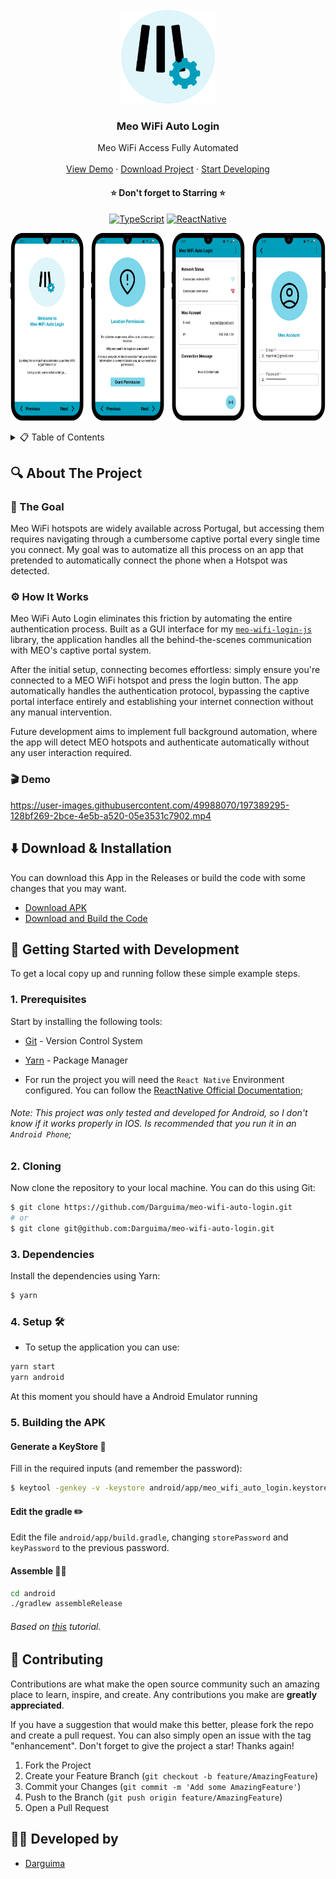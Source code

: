 <!-- PROJECT LOGO -->
<br />
<div align="center">
  <a href="https://github.com/darguima/meo-wifi-auto-login">
    <img src="./assets/logo_rounded.svg" alt="Meo WiFi Auto Login thumbnail" width="150px">
  </a>

  <h3 align="center">Meo WiFi Auto Login</h3>

  <p align="center">
    Meo WiFi Access Fully Automated 
    <br />
    <br />
    <a href="#-demo">View Demo</a>
    &middot;
    <a href="#️-download--installation">Download Project</a>
    &middot;
    <a href="#-getting-started-with-development">Start Developing</a>
  </p>

<h4 align="center">
⭐ Don't forget to Starring ⭐
</h4>

  <div align="center">

[![TypeScript][TypeScript-badge]][TypeScript-url]
[![ReactNative][ReactNative-badge]][ReactNative-url]

  </div>
  
  <p align="center">
    <img alt="Meo WiFi Auto Login Media" src="./assets/Mockup.svg" height="300px">
  </p>
</div>



<!-- TABLE OF CONTENTS -->
<details>
  <summary>📋 Table of Contents</summary>

## 📋 Table of Contents

- [About The Project](#-about-the-project)
- [Download & Installation](#️-download--installation)
- [Getting Started with Development](#-getting-started-with-development)
- [Contributing](#-contributing)
- [Developed by](#-developed-by)
</details>



## 🔍 About The Project

### 🎯 The Goal

Meo WiFi hotspots are widely available across Portugal, but accessing them requires navigating through a cumbersome captive portal every single time you connect. My goal was to automatize all this process on an app that pretended to automatically connect the phone when a Hotspot was detected.

### ⚙️ How It Works

Meo WiFi Auto Login eliminates this friction by automating the entire authentication process. Built as a GUI interface for my [`meo-wifi-login-js`](https://github.com/Darguima/meo-wifi-login-js) library, the application handles all the behind-the-scenes communication with MEO's captive portal system.

After the initial setup, connecting becomes effortless: simply ensure you're connected to a MEO WiFi hotspot and press the login button. The app automatically handles the authentication protocol, bypassing the captive portal interface entirely and establishing your internet connection without any manual intervention.

Future development aims to implement full background automation, where the app will detect MEO hotspots and authenticate automatically without any user interaction required.

### 🎬 Demo

https://user-images.githubusercontent.com/49988070/197389295-128bf269-2bce-4e5b-a520-05e3531c7902.mp4



## ⬇️ Download & Installation

You can download this App in the Releases or build the code with some changes that you may want.

* [Download APK](https://github.com/Darguima/meo-wifi-auto-login/releases)
* [Download and Build the Code](#getting-started-)



## 🚀 Getting Started with Development

To get a local copy up and running follow these simple example steps.

### 1. Prerequisites

Start by installing the following tools:

* [Git](https://git-scm.com/downloads) - Version Control System

* [Yarn](https://yarnpkg.com/getting-started/install) - Package Manager

* For run the project you will need the `React Native` Environment configured. You can follow the [ReactNative Official Documentation](https://reactnative.dev/docs/environment-setup#development-os);

###### Note: This project was only tested and developed for Android, so I don't know if it works properly in IOS. Is recommended that you run it in an `Android Phone`;

### 2. Cloning

Now clone the repository to your local machine. You can do this using Git:

```bash
$ git clone https://github.com/Darguima/meo-wifi-auto-login.git
# or
$ git clone git@github.com:Darguima/meo-wifi-auto-login.git
```

### 3. Dependencies

Install the dependencies using Yarn:

```bash
$ yarn
```

### 4. Setup 🛠️

- To setup the application you can use:

```bash
yarn start
yarn android
```

At this moment you should have a Android Emulator running

### 5. Building the APK

#### Generate a KeyStore 🔑

Fill in the required inputs (and remember the password):

```bash
$ keytool -genkey -v -keystore android/app/meo_wifi_auto_login.keystore -alias meo_wifi_auto_login -keyalg RSA -keysize 2048 -validity 10000
```

#### Edit the gradle ✏️

Edit the file `android/app/build.gradle`, changing `storePassword` and `keyPassword` to the previous password.

#### Assemble 🧑‍🏭

```bash
cd android
./gradlew assembleRelease
```

###### Based on [this](https://instamobile.io/android-development/generate-react-native-release-build-android/) tutorial.

## 🤝 Contributing

Contributions are what make the open source community such an amazing place to learn, inspire, and create. Any contributions you make are **greatly appreciated**.

If you have a suggestion that would make this better, please fork the repo and create a pull request. You can also simply open an issue with the tag "enhancement".
Don't forget to give the project a star! Thanks again!

1. Fork the Project
2. Create your Feature Branch (`git checkout -b feature/AmazingFeature`)
3. Commit your Changes (`git commit -m 'Add some AmazingFeature'`)
4. Push to the Branch (`git push origin feature/AmazingFeature`)
5. Open a Pull Request



## 👨‍💻 Developed by

- [Darguima](https://github.com/darguima)



<!-- MARKDOWN LINKS & IMAGES -->
<!-- https://www.markdownguide.org/basic-syntax/#reference-style-links -->
[project-thumbnail]: ./assets/logo_rounded.svg

[TypeScript-badge]: https://img.shields.io/badge/TypeScript-3178C6?style=for-the-badge&logo=typescript&logoColor=white
[TypeScript-url]: https://www.typescriptlang.org

[ReactNative-badge]: https://img.shields.io/badge/React%20Native-20232A?style=for-the-badge&logo=react&logoColor=61DAFB
[ReactNative-url]: https://reactnative.dev
